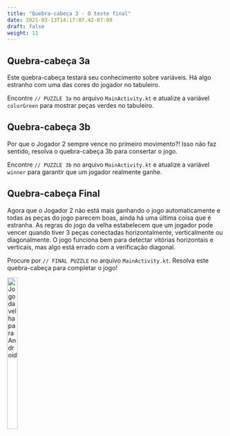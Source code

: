```yaml
---
title: "Quebra-cabeça 3 - O teste final"
date: 2021-03-13T14:17:07.42-07:00
draft: false
weight: 11
---
```


## Quebra-cabeça 3a
Este quebra-cabeça testará seu conhecimento sobre variáveis. Há algo estranho com uma das cores do jogador no tabuleiro.

Encontre `// PUZZLE 3a` no arquivo `MainActivity.kt` e atualize a variável `colorGreen` para mostrar peças verdes no tabuleiro.

## Quebra-cabeça 3b
Por que o Jogador 2 sempre vence no primeiro movimento?! Isso não faz sentido, resolva o quebra-cabeça 3b para consertar o jogo.

Encontre `// PUZZLE 3b` no arquivo `MainActivity.kt` e atualize a variável `winner` para garantir que um jogador realmente ganhe.

## Quebra-cabeça Final

Agora que o Jogador 2 não está mais ganhando o jogo automaticamente e todas as peças do jogo parecem boas, ainda há uma última coisa que é estranha. As regras do jogo da velha estabelecem que um jogador pode vencer quando tiver 3 peças conectadas horizontalmente, verticalmente ou diagonalmente. O jogo funciona bem para detectar vitórias horizontais e verticais, mas algo está errado com a verificação diagonal.

Procure por `// FINAL PUZZLE` no arquivo `MainActivity.kt`. Resolva este quebra-cabeça para completar o jogo!

<img src="../resources/_gen/images/game_play.gif" height="30%" width="22%" title="Jogo da velha para Android" alt="Jogo da velha para Android"/>
